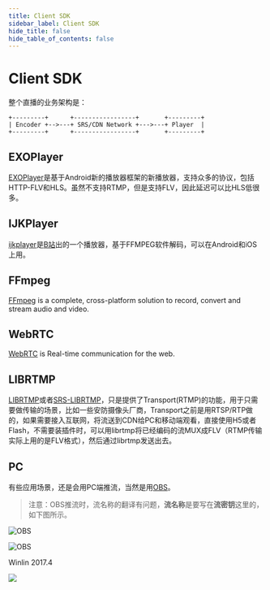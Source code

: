 ```yaml
---
title: Client SDK
sidebar_label: Client SDK
hide_title: false
hide_table_of_contents: false
---
```


# Client SDK

整个直播的业务架构是：

```
+---------+      +-----------------+       +---------+
| Encoder +-->---+ SRS/CDN Network +--->---+ Player  |
+---------+      +-----------------+       +---------+
```

## EXOPlayer

[EXOPlayer](https://github.com/google/ExoPlayer)是基于Android新的播放器框架的新播放器，支持众多的协议，包括HTTP-FLV和HLS。虽然不支持RTMP，但是支持FLV，因此延迟可以比HLS低很多。

## IJKPlayer

[ijkplayer](https://github.com/Bilibili/ijkplayer)是[B站](http://www.bilibili.com/)出的一个播放器，基于FFMPEG软件解码，可以在Android和iOS上用。

## FFmpeg

[FFmpeg](https://ffmpeg.org) is a complete, cross-platform solution to record, convert and stream audio and video.

## WebRTC

[WebRTC](https://webrtc.org/) is Real-time communication for the web.

## LIBRTMP

[LIBRTMP](https://github.com/ossrs/librtmp)或者[SRS-LIBRTMP](https://github.com/ossrs/srs-librtmp)，只是提供了Transport(RTMP)的功能，用于只需要做传输的场景，比如一些安防摄像头厂商，Transport之前是用RTSP/RTP做的，如果需要接入互联网，将流送到CDN给PC和移动端观看，直接使用H5或者Flash，不需要装插件时，可以用librtmp将已经编码的流MUX成FLV（RTMP传输实际上用的是FLV格式），然后通过librtmp发送出去。

## PC

有些应用场景，还是会用PC端推流，当然是用[OBS](https://obsproject.com/)。

> 注意：OBS推流时，流名称的翻译有问题，**流名称**是要写在**流密钥**这里的，如下图所示。

![OBS](/img/doc-integration-client-sdk-001.png)

![OBS](/img/doc-integration-client-sdk-002.png)

Winlin 2017.4

![](https://ossrs.net/gif/v1/sls.gif?site=ossrs.io&path=/lts/doc/zh/v5/client-sdk)


